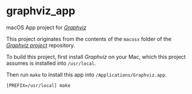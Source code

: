 # graphviz_app
macOS App project for *[Graphviz](<https://graphviz.org>)*

This project originates from the contents of the `macosx` folder of the *[Graphviz project](<https://gitlab.com/graphviz/graphviz>)* repository.

To build this project, first install *Graphviz* on your Mac, which this project assumes is installed into `/usr/local`.

Then run `make` to install this app into `/Applications/Graphviz.app`.
```sh
[PREFIX=/usr/local] make
```
